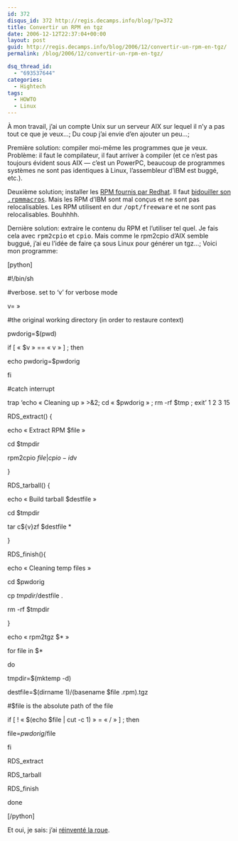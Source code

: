 ```yaml
---
id: 372
disqus_id: 372 http://regis.decamps.info/blog/?p=372
title: Convertir un RPM en tgz
date: 2006-12-12T22:37:04+00:00
layout: post
guid: http://regis.decamps.info/blog/2006/12/convertir-un-rpm-en-tgz/
permalink: /blog/2006/12/convertir-un-rpm-en-tgz/

dsq_thread_id:
  - "693537644"
categories:
  - Hightech
tags:
  - HOWTO
  - Linux
---
```

À mon travail, j’ai un compte Unix sur un serveur AIX sur lequel il n’y a pas tout ce que je veux…; Du coup j’ai envie d’en ajouter un peu…;

Première solution: compiler moi-même les programmes que je veux. Problème: il faut le compilateur, il faut arriver à compiler (et ce n’est pas toujours évident sous AIX &#8212; c’est un PowerPC, beaucoup de programmes systèmes ne sont pas identiques à Linux, l’assembleur d’IBM est buggé, etc.).

Deuxième solution; installer les [RPM fournis par Redhat](http://www-03.ibm.com/servers/aix/products/aixos/linux/download.html). Il faut [bidouiller son <tt>.rpmmacros</tt>](http://www.bigbold.com/snippets/posts/show/1715). Mais les RPM d’IBM sont mal conçus et ne sont pas relocalisables. Les RPM utilisent en dur <tt>/opt/freeware</tt> et ne sont pas relocalisables. Bouhhhh.

Dernière solution: extraire le contenu du RPM et l’utiliser tel quel. Je fais cela avec <tt>rpm2cpio</tt> et <tt>cpio</tt>. Mais comme le rpm2cpio d’AIX semble buggué, j’ai eu l’idée de faire ça sous Linux pour générer un tgz…; Voici mon programme:
  
[python]
  
#!/bin/sh
  
#verbose. set to &lsquo;v’ for verbose mode
  
v= »

#the original working directory (in order to restaure context)
  
pwdorig=$(pwd)
  
if [ « $v » == « v » ] ; then
    
echo pwdorig=$pwdorig
  
fi

#catch interrupt
  
trap &lsquo;echo « Cleaning up » >&2; cd « $pwdorig » ; rm -rf $tmp ; exit’ 1 2 3 15

RDS_extract() {
          
echo « Extract RPM $file »
          
cd $tmpdir
          
rpm2cpio $file | cpio -id$v
  
}

RDS_tarball() {
          
echo « Build tarball $destfile »
          
cd $tmpdir
          
tar c${v}zf $destfile *
  
}

RDS_finish(){
          
echo « Cleaning temp files »
          
cd $pwdorig
          
cp $tmpdir/$destfile .
          
rm -rf $tmpdir
  
}

echo « rpm2tgz $* »
  
for file in $*
  
do
  
tmpdir=$(mktemp -d)
  
destfile=$(dirname $1)/$(basename $file .rpm).tgz
  
#$file is the absolute path of the file
  
if [ ! « $(echo $file | cut -c 1) » = « / » ] ; then
    
file=$pwdorig/$file
  
fi
  
RDS_extract
  
RDS_tarball
  
RDS_finish
  
done
  
[/python]

Et oui, je sais: j’ai [réinventé la roue](http://gentoo-portage.com/app-arch/rpm2targz).
